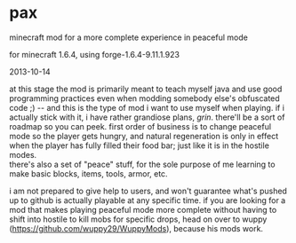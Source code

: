 pax
===

minecraft mod for a more complete experience in peaceful mode

for minecraft 1.6.4, using forge-1.6.4-9.11.1.923


2013-10-14

at this stage the mod is primarily meant to teach myself java and use good programming practices even when
modding somebody else's obfuscated code ;) -- and this is the type of mod i want to use myself when playing.
if i actually stick with it, i have rather grandiose plans, *grin*.  there'll be a sort of roadmap so you can 
peek.  first order of business is to change peaceful mode so the player gets hungry, and natural regeneration
is only in effect when the player has fully filled their food bar; just like it is in the hostile modes.  
there's also a set of "peace" stuff, for the sole purpose of me learning to make basic blocks, items, tools, 
armor, etc.

i am not prepared to give help to users, and won't guarantee what's pushed up to github is actually playable at
any specific time.  if you are looking for a mod that makes playing peaceful mode more complete without having 
to shift into hostile to kill mobs for specific drops, head on over to wuppy (https://github.com/wuppy29/WuppyMods), 
because his mods work.
